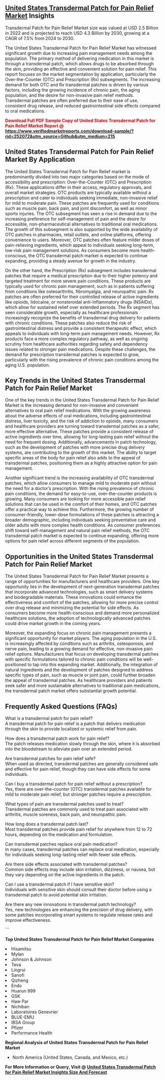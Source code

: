 <h2><a href="https://www.verifiedmarketreports.com/download-sample/?rid=252072&amp;utm_source=Github&amp;utm_medium=215" target="_blank">United States Transdermal Patch for Pain Relief Market</a> Insights</h2><p>Transdermal Patch for Pain Relief Market size was valued at USD 2.5 Billion in 2022 and is projected to reach USD 4.3 Billion by 2030, growing at a CAGR of 7.5% from 2024 to 2030.</p><p> <p>The United States Transdermal Patch for Pain Relief Market has witnessed significant growth due to increasing pain management needs among the population. The primary method of delivering medication in this market is through a transdermal patch, which allows drugs to be absorbed through the skin, providing an effective and convenient solution for pain relief. This report focuses on the market segmentation by application, particularly the Over-the-Counter (OTC) and Prescription (Rx) subsegments. The increasing demand for both OTC and Rx transdermal patches is driven by various factors, including the growing incidence of chronic pain, the aging population, and the desire for non-invasive pain relief methods. Transdermal patches are often preferred due to their ease of use, consistent drug release, and reduced gastrointestinal side effects compared to oral medications. <strong><p><span class=""><span style="color: #ff0000;"><strong>Download Full PDF Sample Copy of United States Transdermal Patch for Pain Relief Market Report</strong> @ </span><a href="https://www.verifiedmarketreports.com/download-sample/?rid=252072&amp;utm_source=Github&amp;utm_medium=215" target="_blank">https://www.verifiedmarketreports.com/download-sample/?rid=252072&amp;utm_source=Github&amp;utm_medium=215</a></span></p></strong></p> <h2>United States Transdermal Patch for Pain Relief Market By Application</h2> <p>The United States Transdermal Patch for Pain Relief market is predominantly divided into two major categories based on the mode of accessibility and prescription: Over-the-Counter (OTC) and Prescription (Rx). These applications differ in their access, regulatory approvals, and overall market strategies. OTC products are typically available without a prescription and cater to individuals seeking immediate, non-invasive relief for mild to moderate pain. These patches are frequently used for conditions such as muscle pain, back pain, and joint discomfort, as well as minor sports injuries. The OTC subsegment has seen a rise in demand due to the increasing preference for self-management of pain and the desire for accessible, non-pharmaceutical alternatives to traditional oral medications. The growth of this subsegment is also supported by the wide availability of OTC patches in pharmacies, retail outlets, and online platforms, offering convenience to users. Moreover, OTC patches often feature milder doses of pain-relieving ingredients, which appeal to individuals seeking long-term, low-risk pain management solutions. As consumers become more health-conscious, the OTC transdermal patch market is expected to continue expanding, providing a steady avenue for growth in the industry.</p> <p>On the other hand, the Prescription (Rx) subsegment includes transdermal patches that require a medical prescription due to their higher potency and targeted treatment for more severe pain conditions. These products are typically used for chronic pain management, such as in patients suffering from conditions like osteoarthritis, fibromyalgia, and neuropathic pain. Rx patches are often preferred for their controlled release of active ingredients like opioids, lidocaine, or nonsteroidal anti-inflammatory drugs (NSAIDs), which allow for sustained relief over extended periods. The Rx segment has seen considerable growth, especially as healthcare professionals increasingly recognize the benefits of transdermal drug delivery for patients with chronic conditions. These patches also reduce the risk of gastrointestinal distress and provide a consistent therapeutic effect, which appeals to individuals with long-term pain management needs. However, Rx products face a more complex regulatory pathway, as well as ongoing scrutiny from healthcare authorities regarding safety and dependency issues related to stronger pain medications. Despite these challenges, the demand for prescription transdermal patches is expected to grow, particularly with the rising prevalence of chronic pain conditions among the aging U.S. population.</p> <h2>Key Trends in the United States Transdermal Patch for Pain Relief Market</h2> <p>One of the key trends in the United States Transdermal Patch for Pain Relief Market is the increasing demand for non-invasive and convenient alternatives to oral pain relief medications. With the growing awareness about the adverse effects of oral medications, including gastrointestinal distress, liver toxicity, and the risk of addiction to opioids, many consumers and healthcare providers are turning toward transdermal patches as a safer, more effective alternative. These patches provide a consistent release of active ingredients over time, allowing for long-lasting pain relief without the need for frequent dosing. Additionally, advancements in patch technology, such as the development of patches with more precise drug delivery systems, are contributing to the growth of this market. The ability to target specific areas of the body for pain relief also adds to the appeal of transdermal patches, positioning them as a highly attractive option for pain management.</p> <p>Another significant trend is the increasing availability of OTC transdermal patches, which allow consumers to manage mild to moderate pain without the need for a doctor’s prescription. With the rising prevalence of chronic pain conditions, the demand for easy-to-use, over-the-counter products is growing. Many consumers are looking for more accessible pain relief solutions that can be used in the comfort of their homes, and OTC patches offer a practical way to achieve this. Furthermore, the growing number of consumer-friendly, lower-dose formulations of these patches is attracting a broader demographic, including individuals seeking preventative care and older adults with more complex health conditions. As consumer preferences shift toward self-management and natural pain relief methods, the OTC transdermal patch market is expected to continue expanding, offering more options for pain relief across different segments of the population.</p> <h2>Opportunities in the United States Transdermal Patch for Pain Relief Market</h2> <p>The United States Transdermal Patch for Pain Relief Market presents a range of opportunities for manufacturers and healthcare providers. One key opportunity lies in the development of next-generation transdermal patches that incorporate advanced technologies, such as smart delivery systems and biodegradable materials. These innovations could enhance the effectiveness and comfort of the patches, allowing for more precise control over drug release and minimizing the potential for side effects. As consumers become more health-conscious and demand more personalized healthcare solutions, the adoption of technologically advanced patches could drive market growth in the coming years.</p> <p>Moreover, the expanding focus on chronic pain management presents a significant opportunity for market players. The aging population in the U.S. is increasingly affected by conditions such as arthritis, osteoporosis, and nerve pain, leading to a growing demand for effective, non-invasive pain relief options. Manufacturers that focus on developing transdermal patches with specific formulations tailored to chronic pain conditions will be well-positioned to tap into this expanding market. Additionally, the integration of natural ingredients and the development of patches designed to address specific types of pain, such as muscle or joint pain, could further broaden the appeal of transdermal patches. As healthcare providers and patients seek safer and more sustainable alternatives to traditional pain medications, the transdermal patch market offers substantial growth potential.</p> <h2>Frequently Asked Questions (FAQs)</h2> <p>What is a transdermal patch for pain relief? <br/>A transdermal patch for pain relief is a patch that delivers medication through the skin to provide localized or systemic relief from pain.</p> <p>How does a transdermal patch work for pain relief? <br/>The patch releases medication slowly through the skin, where it is absorbed into the bloodstream to alleviate pain over an extended period.</p> <p>Are transdermal patches for pain relief safe? <br/>When used as directed, transdermal patches are generally considered safe and effective for pain relief, though they can have side effects for some individuals.</p> <p>Can I buy a transdermal patch for pain relief without a prescription? <br/>Yes, there are over-the-counter (OTC) transdermal patches available for mild to moderate pain relief, but stronger patches require a prescription.</p> <p>What types of pain are transdermal patches used to treat? <br/>Transdermal patches are commonly used to treat pain associated with arthritis, muscle soreness, back pain, and neuropathic pain.</p> <p>How long does a transdermal patch last? <br/>Most transdermal patches provide pain relief for anywhere from 12 to 72 hours, depending on the medication and formulation.</p> <p>Can transdermal patches replace oral pain medication? <br/>In many cases, transdermal patches can replace oral medication, especially for individuals seeking long-lasting relief with fewer side effects.</p> <p>Are there side effects associated with transdermal patches? <br/>Common side effects may include skin irritation, dizziness, or nausea, but they vary depending on the active ingredients in the patch.</p> <p>Can I use a transdermal patch if I have sensitive skin? <br/>Individuals with sensitive skin should consult their doctor before using a transdermal patch to avoid potential skin irritation.</p> <p>Are there any new innovations in transdermal patch technology? <br/>Yes, new technologies are enhancing the precision of drug delivery, with some patches incorporating smart systems to regulate release rates and improve effectiveness.</p> ```</p><p><strong>Top United States Transdermal Patch for Pain Relief Market Companies</strong></p><div data-test-id=""><p><li>Hisamitsu</li><li> Mylan</li><li> Johnson & Johnson</li><li> Teva</li><li> Lingrui</li><li> Sanofi</li><li> Qizheng</li><li> Endo</li><li> Huarun 999</li><li> GSK</li><li> Haw Par</li><li> Nichiban</li><li> Laboratoires Genevrier</li><li> BLUE-EMU</li><li> IBSA Group</li><li> Pfizer</li><li> Performance Health</li></p><div><strong>Regional Analysis of&nbsp;United States Transdermal Patch for Pain Relief Market</strong></div><ul><li dir="ltr"><p dir="ltr">North America&nbsp;(United States, Canada, and Mexico, etc.)</p></li></ul><p><strong>For More Information or Query, Visit @&nbsp;</strong><strong><a href="https://www.verifiedmarketreports.com/product/transdermal-patch-for-pain-relief-market/?utm_source=Github&amp;utm_medium=215" target="_blank">United States Transdermal Patch for Pain Relief Market Insights Size And Forecast</a></strong></p></div>
